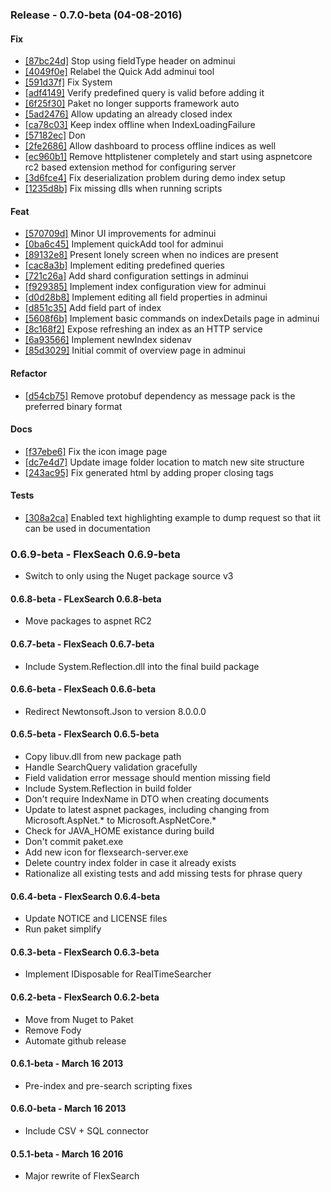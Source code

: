 ### Release - 0.7.0-beta (04-08-2016)

#### Fix
* [[87bc24d]](https://github.com/flexsearch/flexsearch/commit/87bc24d1bf7c466f61ec83d5f50f2d103f7e074a) Stop using fieldType header on adminui
* [[4049f0e]](https://github.com/flexsearch/flexsearch/commit/4049f0e4da1176f4eb397b5b854e0a89775e5145) Relabel the Quick Add adminui tool
* [[591d37f]](https://github.com/flexsearch/flexsearch/commit/591d37f107dc661ab72a5b307825b7029a90476d) Fix System
* [[adf4149]](https://github.com/flexsearch/flexsearch/commit/adf41493a85f4f7e93aad49f331b85a4880d6513) Verify predefined query is valid before adding it
* [[6f25f30]](https://github.com/flexsearch/flexsearch/commit/6f25f30e2e66109ef091dc6a3377d660b1dcc108) Paket no longer supports framework auto
* [[5ad2476]](https://github.com/flexsearch/flexsearch/commit/5ad2476eff67bddfa02995372e4a199f76ab28ff) Allow updating an already closed index
* [[ca78c03]](https://github.com/flexsearch/flexsearch/commit/ca78c03d35a4b57f4072f2f84622026dd6b7d5fc) Keep index offline when IndexLoadingFailure
* [[57182ec]](https://github.com/flexsearch/flexsearch/commit/57182ecc886df9a0d54e397810a644c025ccb01d) Don
* [[2fe2686]](https://github.com/flexsearch/flexsearch/commit/2fe26869e9693a2dfe4fff3a047c7591d5e81035) Allow dashboard to process offline indices as well
* [[ec960b1]](https://github.com/flexsearch/flexsearch/commit/ec960b18047821195819a32fd5170e9a83c12cdc) Remove httplistener completely and start using aspnetcore rc2 based extension method for configuring server
* [[3d6fce4]](https://github.com/flexsearch/flexsearch/commit/3d6fce47e008cd1fa95899acce3f4f00afe6ea1b) Fix deserialization problem during demo index setup
* [[1235d8b]](https://github.com/flexsearch/flexsearch/commit/1235d8b97311012248a62f0ef20cc23f36e7a168) Fix missing dlls when running scripts

#### Feat
* [[570709d]](https://github.com/flexsearch/flexsearch/commit/570709ddc8a249e0f71b4183b829bce056710b73) Minor UI improvements for adminui
* [[0ba6c45]](https://github.com/flexsearch/flexsearch/commit/0ba6c45bf4964f5ce528b1b0dca3e21376a7fe25) Implement quickAdd tool for adminui
* [[89132e8]](https://github.com/flexsearch/flexsearch/commit/89132e83281da7b9a1008f21f2fd5ef5d17f5c1a) Present lonely screen when no indices are present
* [[cac8a3b]](https://github.com/flexsearch/flexsearch/commit/cac8a3b08e82fe07f717f0476cb99148a0914f58) Implement editing predefined queries
* [[721c26a]](https://github.com/flexsearch/flexsearch/commit/721c26a4f931c55e2274312255c2287f7517323d) Add shard configuration settings in adminui
* [[f929385]](https://github.com/flexsearch/flexsearch/commit/f929385fcba74daa02a9da4d4e66706bfd39c6d8) Implement index configuration view for adminui
* [[d0d28b8]](https://github.com/flexsearch/flexsearch/commit/d0d28b84190d9fff899acd69039d0123fcfdfded) Implement editing all field properties in adminui
* [[d851c35]](https://github.com/flexsearch/flexsearch/commit/d851c3550cd519a6e545988e99a2de0559f2e709) Add field part of index
* [[5608f6b]](https://github.com/flexsearch/flexsearch/commit/5608f6b5f8e5f7f4499f6cf9b3f042e2f9f9798f) Implement basic commands on indexDetails page in adminui
* [[8c168f2]](https://github.com/flexsearch/flexsearch/commit/8c168f21987903248bf5d745774660522421709a) Expose refreshing an index as an HTTP service
* [[6a93566]](https://github.com/flexsearch/flexsearch/commit/6a93566cc1ed9e53e9a6e82e743c975dab5b93bd) Implement newIndex sidenav
* [[85d3029]](https://github.com/flexsearch/flexsearch/commit/85d3029ee25c2963cbcbd953dbece52c48e3c13d) Initial commit of overview page in adminui

#### Refactor
* [[d54cb75]](https://github.com/flexsearch/flexsearch/commit/d54cb7506dd5dcd1ffada9bb4016b620ba9887cc) Remove protobuf dependency as message pack is the preferred binary format

#### Docs
* [[f37ebe6]](https://github.com/flexsearch/flexsearch/commit/f37ebe6f21cc8197473d15d608daa6ede7b5ba5b) Fix the icon image page
* [[dc7e4d7]](https://github.com/flexsearch/flexsearch/commit/dc7e4d745b91e38c37da3cf30e7f87ef683a9e77) Update image folder location to match new site structure
* [[243ac95]](https://github.com/flexsearch/flexsearch/commit/243ac952111104fbd2fc8be8fcfd42da00ca5fea) Fix generated html by adding proper closing tags

#### Tests
* [[308a2ca]](https://github.com/flexsearch/flexsearch/commit/308a2caa9a97bbd3f798fb26789d71bb0e99a0c1) Enabled text highlighting example to dump request so that iit can be used in documentation

### 0.6.9-beta - FlexSeach 0.6.9-beta
* Switch to only using the Nuget package source v3

#### 0.6.8-beta - FLexSearch 0.6.8-beta
* Move packages to aspnet RC2

#### 0.6.7-beta - FlexSeach 0.6.7-beta
* Include System.Reflection.dll into the final build package

#### 0.6.6-beta - FlexSeach 0.6.6-beta
* Redirect Newtonsoft.Json to version 8.0.0.0

#### 0.6.5-beta - FlexSearch 0.6.5-beta
* Copy libuv.dll from new package path
* Handle SearchQuery validation gracefully
* Field validation error message should mention missing field
* Include System.Reflection in build folder
* Don't require IndexName in DTO when creating documents
* Update to latest aspnet packages, including changing from Microsoft.AspNet.* to Microsoft.AspNetCore.*
* Check for JAVA_HOME existance during build
* Don't commit paket.exe
* Add new icon for flexsearch-server.exe
* Delete country index folder in case it already exists
* Rationalize all existing tests and add missing tests for phrase query

#### 0.6.4-beta - FlexSearch 0.6.4-beta
* Update NOTICE and LICENSE files
* Run paket simplify

#### 0.6.3-beta - FlexSearch 0.6.3-beta
* Implement IDisposable for RealTimeSearcher

#### 0.6.2-beta - FlexSearch 0.6.2-beta
* Move from Nuget to Paket
* Remove Fody
* Automate github release

#### 0.6.1-beta - March 16 2013
* Pre-index and pre-search scripting fixes

#### 0.6.0-beta - March 16 2013
* Include CSV + SQL connector

#### 0.5.1-beta - March 16 2016
* Major rewrite of FlexSearch
